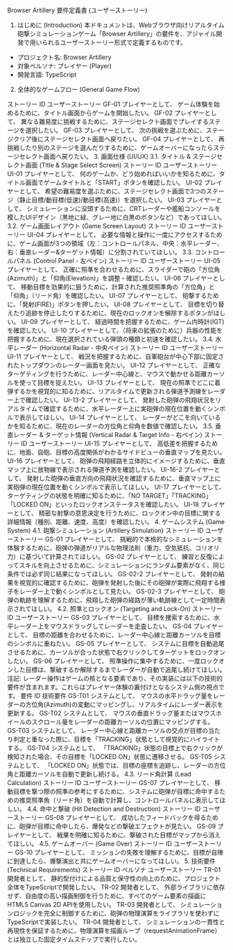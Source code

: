 Browser Artillery 要件定義書 (ユーザーストーリー)
1. はじめに (Introduction)
本ドキュメントは、Webブラウザ向けリアルタイム砲撃シミュレーションゲーム「Browser Artillery」の要件を、アジャイル開発で用いられるユーザーストーリー形式で定義するものです。
* プロジェクト名: Browser Artillery
* 対象ペルソナ: プレイヤー (Player)
* 開発言語: TypeScript
2. 全体的なゲームフロー (General Game Flow)


ストーリー ID
	ユーザーストーリー
	GF-01
	プレイヤーとして、 ゲーム体験を始めるために、タイトル画面からゲームを開始したい。
	GF-02
	プレイヤーとして、 異なる難易度に挑戦するために、ステージセレクト画面でプレイするステージを選択したい。
	GF-03
	プレイヤーとして、 次の挑戦を選ぶために、ステージクリア後にステージセレクト画面へ戻りたい。
	GF-04
	プレイヤーとして、 再挑戦したり別のステージを選んだりするために、ゲームオーバーになったらステージセレクト画面へ戻りたい。
	3. 画面仕様 (UI/UX)
3.1. タイトル & ステージセレクト画面 (Title & Stage Select Screen)
ストーリー ID
	ユーザーストーリー
	UI-01
	プレイヤーとして、 何のゲームか、どう始めればいいかを知るために、タイトル画面でゲームタイトルと「START」ボタンを確認したい。
	UI-02
	プレイヤーとして、 希望の難易度を選ぶために、ステージセレクト画面で3つのステージ（静止目標/動目標(低速)/動目標(高速)）を選択したい。
	UI-03
	プレイヤーとして、 シミュレーションに没頭するために、CRTレーダーや艦船コンソールを模したUIデザイン（黒地に緑、グレー地に白黒のボタンなど）であってほしい。
	3.2. ゲーム画面レイアウト (Game Screen Layout)
ストーリー ID
	ユーザーストーリー
	UI-04
	プレイヤーとして、 必要な情報と操作に一度にアクセスするために、ゲーム画面が3つの領域（左：コントロールパネル、中央：水平レーダー、右：垂直レーダー&ターゲット情報）に分割されていてほしい。
	3.3. コントロールパネル (Control Panel - 左ペイン)
ストーリー ID
	ユーザーストーリー
	UI-05
	プレイヤーとして、 正確に照準を合わせるために、スライダーで砲の「方位角(Azimuth)」と「仰角(Elevation)」を調整・確認したい。
	UI-06
	プレイヤーとして、 移動目標を効果的に狙うために、計算された推奨照準角の「方位角」と「仰角」（リード角）を確認したい。
	UI-07
	プレイヤーとして、 砲撃するために、「発射(FIRE)」ボタンを押したい。
	UI-08
	プレイヤーとして、 目標を切り替えたり追跡を停止したりするために、現在のロックオンを解除するボタンがほしい。
	UI-09
	プレイヤーとして、 経過時間を把握するために、ゲーム内時計(IGT)を確認したい。
	UI-10
	プレイヤーとして、（将来の拡張のために）兵器の性能を把握するために、現在選択されている弾頭の種類と初速を確認したい。
	3.4. 水平レーダー (Horizontal Radar - 中央ペイン)
ストーリー ID
	ユーザーストーリー
	UI-11
	プレイヤーとして、 戦況を把握するために、自軍砲台が中心下部に固定されたトップダウンのレーダー画面を見たい。
	UI-12
	プレイヤーとして、 正確なターゲティングを行うために、レーダー中心線と、マウスで動かせる距離カーソルを使って目標を捉えたい。
	UI-13
	プレイヤーとして、 現在の照準でどこに着弾するかを視覚的に知るために、リアルタイムで更新される弾道予測線をレーダー上で確認したい。
	UI-13-2
	プレイヤーとして、 発射した砲弾の飛翔状況をリアルタイムで確認するために、水平レーダー上に実砲弾の現在位置を動くシンボルで表示してほしい。
	UI-14
	プレイヤーとして、 レーダーがどこを向いているかを知るために、現在のレーダーの方位角と仰角を数値で確認したい。
	3.5. 垂直レーダー & ターゲット情報 (Vertical Radar & Target Info - 右ペイン)
ストーリー ID
	ユーザーストーリー
	UI-15
	プレイヤーとして、 高低差を把握するために、地面、自砲、目標の高度関係がわかるサイドビューの垂直マップを見たい。
	UI-16
	プレイヤーとして、 砲弾の飛翔経路を立体的にイメージするために、垂直マップ上に放物線で表示される弾道予測を確認したい。
	UI-16-2
	プレイヤーとして、 発射した砲弾の垂直方向の飛翔状況を確認するために、垂直マップ上に実砲弾の現在位置を動くシンボルで表示してほしい。
	UI-17
	プレイヤーとして、 ターゲティングの状態を明確に知るために、「NO TARGET」「TRACKING」「LOCKED ON」といったロックオンステータスを確認したい。
	UI-18
	プレイヤーとして、 精密な射撃の意思決定を行うために、ロックオン中の目標に関する詳細情報（種別、距離、速度、高度）を確認したい。
	4. ゲームシステム (Game System)
4.1. 砲撃シミュレーション (Artillery Simulation)
ストーリー ID
	ユーザーストーリー
	GS-01
	プレイヤーとして、 挑戦的で本格的なシミュレーションを体験するために、砲弾の弾道がリアルな物理法則（重力、空気抵抗、コリオリ力）に基づいて計算されてほしい。
	GS-02
	プレイヤーとして、 練習と反復によってスキルを向上させるために、シミュレーションにランダム要素がなく、同じ条件では必ず同じ結果になってほしい。
	GS-02-2
	プレイヤーとして、 発射の結果を視覚的に確認するために、砲弾を発射した後にその砲弾が実際に飛翔する様子をレーダー上で動くシンボルとして見たい。
	GS-02-3
	プレイヤーとして、 砲弾の軌跡を理解するために、飛翔した砲弾の経路が薄い軌跡線として一定時間表示されてほしい。
	4.2. 照準とロックオン (Targeting and Lock-On)
ストーリー ID
	ユーザーストーリー
	GS-03
	プレイヤーとして、 目標を捜索するために、水平レーダー上をマウスドラッグしてレーダーを走査したい。
	GS-04
	プレイヤーとして、 目標の距離を合わせるために、レーダー中心線と距離カーソルを目標のシンボルに重ねたい。
	GS-05
	プレイヤーとして、 システムに目標を自動追尾させるために、カーソルが合った状態で右クリックしてターゲットをロックオンしたい。
	GS-06
	プレイヤーとして、 照準操作に集中するために、一度ロックオンした目標は、撃破するか解除するまでレーダーが自動で追尾し続けてほしい。
	注記: レーダー操作はゲームの核となる要素であり、その実装には以下の技術的要件が含まれます。これらはプレイヤー体験の裏付けとなるシステム側の視点です。
要件 ID
	技術要件
	GS-T01
	システムとして、 マウスの水平ドラッグ量をレーダーの方位角(Azimuth)の変動にマッピングし、リアルタイムにレーダー表示を更新する。
	GS-T02
	システムとして、 マウスの垂直ドラッグ量またはマウスホイールのスクロール量をレーダーの距離カーソルの位置にマッピングする。
	GS-T03
	システムとして、 レーダー中心線と距離カーソルの交点が目標の当たり判定と重なった際に、目標を「TRACKING」状態として視覚的にハイライトする。
	GS-T04
	システムとして、 「TRACKING」状態の目標上で右クリックが検知された場合、その目標を「LOCKED ON」状態に遷移させる。
	GS-T05
	システムとして、 「LOCKED ON」状態では、目標の座標を追跡し、レーダーの方位角と距離カーソルを自動で更新し続ける。
	4.3. リード角計算 (Lead Calculation)
ストーリー ID
	ユーザーストーリー
	GS-07
	プレイヤーとして、 移動目標を撃つ際の照準の参考にするために、システムに砲弾が目標に命中するための推奨照準角（リード角）を自動で計算し、コントロールパネルに表示してほしい。
	4.4. 命中と撃破 (Hit Detection and Destruction)
ストーリー ID
	ユーザーストーリー
	GS-08
	プレイヤーとして、 成功したフィードバックを得るために、砲弾が目標に命中したら、爆発などの撃破エフェクトが見たい。
	GS-09
	プレイヤーとして、 戦果を明確に知るために、撃破された目標がマップから消えてほしい。
	4.5. ゲームオーバー (Game Over)
ストーリー ID
	ユーザーストーリー
	GS-10
	プレイヤーとして、 ミッションの失敗を理解するために、目標が自陣に到達したら、爆撃演出と共にゲームオーバーになってほしい。
	5. 技術要件 (Technical Requirements)
ストーリー ID
	ペルソナ
	ユーザーストーリー
	TR-01
	開発者として、
	静的型付けによる品質と保守性の向上のために、プロジェクト全体をTypeScriptで開発したい。
	TR-02
	開発者として、
	外部ライブラリに依存せず、自由度の高い描画制御を行うために、すべてのゲーム要素の描画にHTML5 Canvas 2D APIを使用したい。
	TR-03
	開発者として、
	シミュレーションロジックを完全に制御するために、砲弾の物理演算をライブラリを使わずにTypeScriptで実装したい。
	TR-04
	開発者として、
	シミュレーションの一貫性と再現性を保証するために、物理演算を描画ループ（requestAnimationFrame）とは独立した固定タイムステップで実行したい。